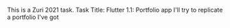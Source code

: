 This is a Zuri 2021 task.
Task Title: Flutter 1.1: Portfolio app
I'll try to replicate a portfolio I've got
